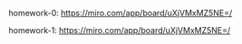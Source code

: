homework-0: 
https://miro.com/app/board/uXjVMxMZ5NE=/

homework-1:
https://miro.com/app/board/uXjVMxMZ5NE=/
